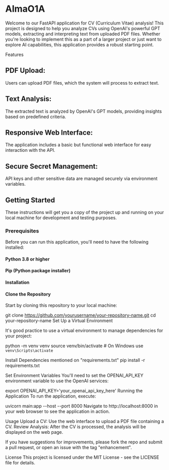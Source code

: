 # AlmaO1A
Welcome to our FastAPI application for CV (Curriculum Vitae) analysis! This project is designed to help you analyze CVs using OpenAI's powerful GPT models, extracting and interpreting text from uploaded PDF files. Whether you're looking to implement this as a part of a larger project or just want to explore AI capabilities, this application provides a robust starting point.

Features
## PDF Upload: 
Users can upload PDF files, which the system will process to extract text.

## Text Analysis: 
The extracted text is analyzed by OpenAI's GPT models, providing insights based on predefined criteria.

## Responsive Web Interface: 
The application includes a basic but functional web interface for easy interaction with the API.

## Secure Secret Management: 
API keys and other sensitive data are managed securely via environment variables.


## Getting Started
These instructions will get you a copy of the project up and running on your local machine for development and testing purposes.


### Prerequisites
Before you can run this application, you'll need to have the following installed:

#### Python 3.8 or higher
#### Pip (Python package installer)
#### Installation
#### Clone the Repository

Start by cloning this repository to your local machine:

git clone https://github.com/yourusername/your-repository-name.git
cd your-repository-name
Set Up a Virtual Environment

It's good practice to use a virtual environment to manage dependencies for your project:

python -m venv venv
source venv/bin/activate  # On Windows use `venv\Scripts\activate`

Install Dependencies mentioned on "requirements.txt"
pip install -r requirements.txt

Set Environment Variables
You'll need to set the OPENAI_API_KEY environment variable to use the OpenAI services:


export OPENAI_API_KEY='your_openai_api_key_here'
Running the Application
To run the application, execute:

uvicorn main:app --host <IPV4 Address> --port 8000
Navigate to http://localhost:8000 in your web browser to see the application in action.

Usage
Upload a CV: Use the web interface to upload a PDF file containing a CV.
Review Analysis: After the CV is processed, the analysis will be displayed on the web page.

If you have suggestions for improvements, please fork the repo and submit a pull request, or open an issue with the tag "enhancement".

License
This project is licensed under the MIT License - see the LICENSE file for details.
